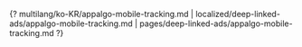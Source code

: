 {? multilang/ko-KR/appalgo-mobile-tracking.md | localized/deep-linked-ads/appalgo-mobile-tracking.md | pages/deep-linked-ads/appalgo-mobile-tracking.md ?}

